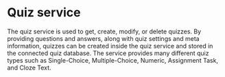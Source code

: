 # Quiz service

The quiz service is used to get, create, modify, or delete quizzes. 
By providing questions and answers, along with quiz settings and meta information, quizzes can be created inside the quiz service and stored in the connected quiz database.
The service provides many different quiz types such as Single-Choice, Multiple-Choice, Numeric, Assignment Task, and
Cloze Text.